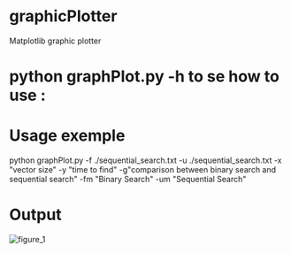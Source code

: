 # graphicPlotter
Matplotlib graphic plotter 

# python graphPlot.py -h to se how to use :
   
# Usage exemple 

 python graphPlot.py -f ./sequential_search.txt  -u ./sequential_search.txt -x "vector size" -y "time to find" -g"comparison between binary search and sequential search" -fm "Binary Search"  -um "Sequential Search"

# Output
 
![figure_1](https://user-images.githubusercontent.com/33808846/53364915-a1ed5b00-391e-11e9-9058-f5b57bbf56a4.png)
